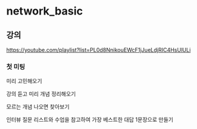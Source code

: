 # network_basic

## 강의
https://youtube.com/playlist?list=PL0d8NnikouEWcF1jJueLdjRIC4HsUlULi

### 첫 미팅
미리 고민해오기

강의 듣고 미리 개념 정리해오기

모르는 개념 나오면 찾아보기

인터뷰 질문 리스트와 수업을 참고하여 가장 베스트한 대답 1문장으로 만들기
